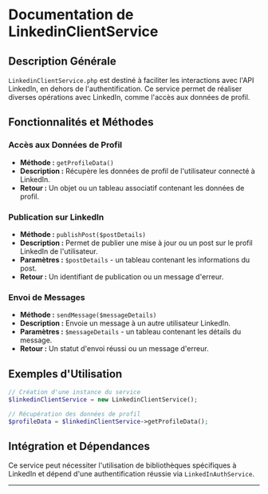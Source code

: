
# Documentation de LinkedinClientService

## Description Générale
`LinkedinClientService.php` est destiné à faciliter les interactions avec l'API LinkedIn, en dehors de l'authentification. Ce service permet de réaliser diverses opérations avec LinkedIn, comme l'accès aux données de profil.

## Fonctionnalités et Méthodes
### Accès aux Données de Profil
- **Méthode :** `getProfileData()`
- **Description :** Récupère les données de profil de l'utilisateur connecté à LinkedIn.
- **Retour :** Un objet ou un tableau associatif contenant les données de profil.

### Publication sur LinkedIn
- **Méthode :** `publishPost($postDetails)`
- **Description :** Permet de publier une mise à jour ou un post sur le profil LinkedIn de l'utilisateur.
- **Paramètres :** `$postDetails` - un tableau contenant les informations du post.
- **Retour :** Un identifiant de publication ou un message d'erreur.

### Envoi de Messages
- **Méthode :** `sendMessage($messageDetails)`
- **Description :** Envoie un message à un autre utilisateur LinkedIn.
- **Paramètres :** `$messageDetails` - un tableau contenant les détails du message.
- **Retour :** Un statut d'envoi réussi ou un message d'erreur.

## Exemples d'Utilisation
```php
// Création d'une instance du service
$linkedinClientService = new LinkedinClientService();

// Récupération des données de profil
$profileData = $linkedinClientService->getProfileData();

```

## Intégration et Dépendances
Ce service peut nécessiter l'utilisation de bibliothèques spécifiques à LinkedIn et dépend d'une authentification réussie via `LinkedInAuthService`.

---
